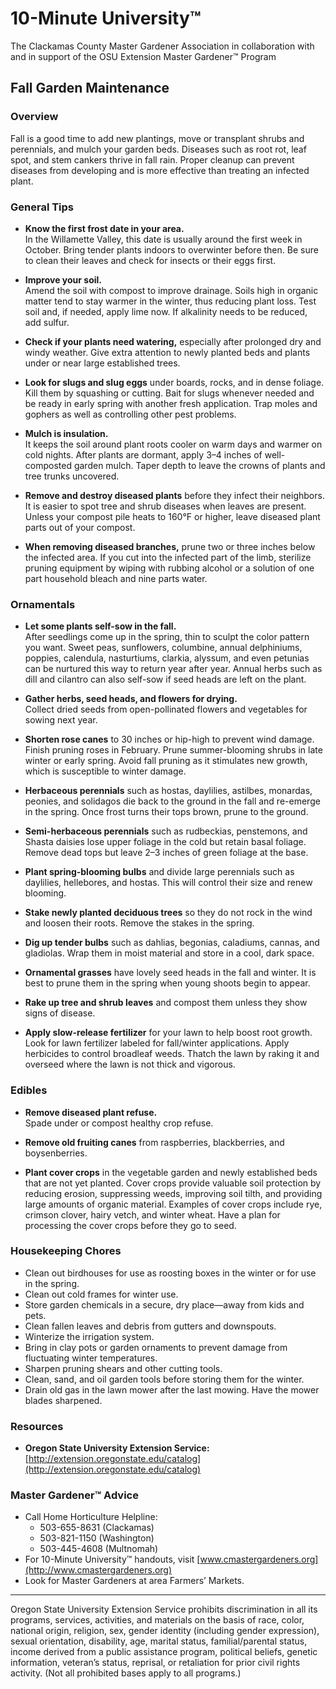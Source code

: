 # 10-Minute University™  
The Clackamas County Master Gardener Association in collaboration with and in support of the OSU Extension Master Gardener™ Program  

## Fall Garden Maintenance  

### Overview  
Fall is a good time to add new plantings, move or transplant shrubs and perennials, and mulch your garden beds. Diseases such as root rot, leaf spot, and stem cankers thrive in fall rain. Proper cleanup can prevent diseases from developing and is more effective than treating an infected plant.  

### General Tips  
- **Know the first frost date in your area.**  
  In the Willamette Valley, this date is usually around the first week in October. Bring tender plants indoors to overwinter before then. Be sure to clean their leaves and check for insects or their eggs first.  

- **Improve your soil.**  
  Amend the soil with compost to improve drainage. Soils high in organic matter tend to stay warmer in the winter, thus reducing plant loss. Test soil and, if needed, apply lime now. If alkalinity needs to be reduced, add sulfur.  

- **Check if your plants need watering,** especially after prolonged dry and windy weather. Give extra attention to newly planted beds and plants under or near large established trees.  

- **Look for slugs and slug eggs** under boards, rocks, and in dense foliage. Kill them by squashing or cutting. Bait for slugs whenever needed and be ready in early spring with another fresh application. Trap moles and gophers as well as controlling other pest problems.  

- **Mulch is insulation.**  
  It keeps the soil around plant roots cooler on warm days and warmer on cold nights. After plants are dormant, apply 3–4 inches of well-composted garden mulch. Taper depth to leave the crowns of plants and tree trunks uncovered.  

- **Remove and destroy diseased plants** before they infect their neighbors. It is easier to spot tree and shrub diseases when leaves are present. Unless your compost pile heats to 160°F or higher, leave diseased plant parts out of your compost.  

- **When removing diseased branches,** prune two or three inches below the infected area. If you cut into the infected part of the limb, sterilize pruning equipment by wiping with rubbing alcohol or a solution of one part household bleach and nine parts water.  

### Ornamentals  
- **Let some plants self-sow in the fall.**  
  After seedlings come up in the spring, thin to sculpt the color pattern you want. Sweet peas, sunflowers, columbine, annual delphiniums, poppies, calendula, nasturtiums, clarkia, alyssum, and even petunias can be nurtured this way to return year after year. Annual herbs such as dill and cilantro can also self-sow if seed heads are left on the plant.  

- **Gather herbs, seed heads, and flowers for drying.**  
  Collect dried seeds from open-pollinated flowers and vegetables for sowing next year.  

- **Shorten rose canes** to 30 inches or hip-high to prevent wind damage. Finish pruning roses in February. Prune summer-blooming shrubs in late winter or early spring. Avoid fall pruning as it stimulates new growth, which is susceptible to winter damage.  

- **Herbaceous perennials** such as hostas, daylilies, astilbes, monardas, peonies, and solidagos die back to the ground in the fall and re-emerge in the spring. Once frost turns their tops brown, prune to the ground.  

- **Semi-herbaceous perennials** such as rudbeckias, penstemons, and Shasta daisies lose upper foliage in the cold but retain basal foliage. Remove dead tops but leave 2–3 inches of green foliage at the base.  

- **Plant spring-blooming bulbs** and divide large perennials such as daylilies, hellebores, and hostas. This will control their size and renew blooming.  

- **Stake newly planted deciduous trees** so they do not rock in the wind and loosen their roots. Remove the stakes in the spring.  

- **Dig up tender bulbs** such as dahlias, begonias, caladiums, cannas, and gladiolas. Wrap them in moist material and store in a cool, dark space.  

- **Ornamental grasses** have lovely seed heads in the fall and winter. It is best to prune them in the spring when young shoots begin to appear.  

- **Rake up tree and shrub leaves** and compost them unless they show signs of disease.  

- **Apply slow-release fertilizer** for your lawn to help boost root growth. Look for lawn fertilizer labeled for fall/winter applications. Apply herbicides to control broadleaf weeds. Thatch the lawn by raking it and overseed where the lawn is not thick and vigorous.  

### Edibles  
- **Remove diseased plant refuse.**  
  Spade under or compost healthy crop refuse.  

- **Remove old fruiting canes** from raspberries, blackberries, and boysenberries.  

- **Plant cover crops** in the vegetable garden and newly established beds that are not yet planted. Cover crops provide valuable soil protection by reducing erosion, suppressing weeds, improving soil tilth, and providing large amounts of organic material. Examples of cover crops include rye, crimson clover, hairy vetch, and winter wheat. Have a plan for processing the cover crops before they go to seed.  

### Housekeeping Chores  
- Clean out birdhouses for use as roosting boxes in the winter or for use in the spring.  
- Clean out cold frames for winter use.  
- Store garden chemicals in a secure, dry place—away from kids and pets.  
- Clean fallen leaves and debris from gutters and downspouts.  
- Winterize the irrigation system.  
- Bring in clay pots or garden ornaments to prevent damage from fluctuating winter temperatures.  
- Sharpen pruning shears and other cutting tools.  
- Clean, sand, and oil garden tools before storing them for the winter.  
- Drain old gas in the lawn mower after the last mowing. Have the mower blades sharpened.  

### Resources  
- **Oregon State University Extension Service:**  
  [http://extension.oregonstate.edu/catalog](http://extension.oregonstate.edu/catalog)  

### Master Gardener™ Advice  
- Call Home Horticulture Helpline:  
  - 503-655-8631 (Clackamas)  
  - 503-821-1150 (Washington)  
  - 503-445-4608 (Multnomah)  
- For 10-Minute University™ handouts, visit [www.cmastergardeners.org](http://www.cmastergardeners.org)  
- Look for Master Gardeners at area Farmers’ Markets.  

---

Oregon State University Extension Service prohibits discrimination in all its programs, services, activities, and materials on the basis of race, color, national origin, religion, sex, gender identity (including gender expression), sexual orientation, disability, age, marital status, familial/parental status, income derived from a public assistance program, political beliefs, genetic information, veteran’s status, reprisal, or retaliation for prior civil rights activity. (Not all prohibited bases apply to all programs.)